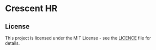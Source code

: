 # Crescent HR

## License

This project is licensed under the MIT License - see the [LICENCE](LICENCE) file for details.
